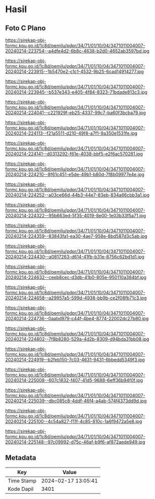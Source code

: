 # Hasil

## Foto C Plano

https://sirekap-obj-formc.kpu.go.id/1c8d/pemilu/pdpr/34/71/01/10/04/3471011004007-20240214-223754--a4dfe4d2-6b8c-4638-b2d0-4652ab3597bd.jpg

https://sirekap-obj-formc.kpu.go.id/1c8d/pemilu/pdpr/34/71/01/10/04/3471011004007-20240214-223915--1b5470e2-c1c1-4532-9b25-6cad14914277.jpg

https://sirekap-obj-formc.kpu.go.id/1c8d/pemilu/pdpr/34/71/01/10/04/3471011004007-20240214-223945--b537e343-e405-4f84-8323-71bdade813c3.jpg

https://sirekap-obj-formc.kpu.go.id/1c8d/pemilu/pdpr/34/71/01/10/04/3471011004007-20240214-224041--c221929f-eb25-4337-99c7-ba60f3bcba79.jpg

https://sirekap-obj-formc.kpu.go.id/1c8d/pemilu/pdpr/34/71/01/10/04/3471011004007-20240214-224113--f21a5511-d210-49f8-a7f1-9a350e1531fe.jpg

https://sirekap-obj-formc.kpu.go.id/1c8d/pemilu/pdpr/34/71/01/10/04/3471011004007-20240214-224141--d0313292-f61e-4038-bbf5-e2f6ac570281.jpg

https://sirekap-obj-formc.kpu.go.id/1c8d/pemilu/pdpr/34/71/01/10/04/3471011004007-20240214-224210--8f61c451-e5de-49b1-b80d-7f8b09977e4e.jpg

https://sirekap-obj-formc.kpu.go.id/1c8d/pemilu/pdpr/34/71/01/10/04/3471011004007-20240214-224252--a03ce66d-44b3-44e7-83eb-834a66cbb3a1.jpg

https://sirekap-obj-formc.kpu.go.id/1c8d/pemilu/pdpr/34/71/01/10/04/3471011004007-20240214-224322--95b663ed-5f35-4019-8e00-1e03b33f5a71.jpg

https://sirekap-obj-formc.kpu.go.id/1c8d/pemilu/pdpr/34/71/01/10/04/3471011004007-20240214-224359--83843fa1-ea30-4ae7-958e-8bd587d3c5ab.jpg

https://sirekap-obj-formc.kpu.go.id/1c8d/pemilu/pdpr/34/71/01/10/04/3471011004007-20240214-224430--a0817263-d614-41fb-b31e-8756c62bd1d1.jpg

https://sirekap-obj-formc.kpu.go.id/1c8d/pemilu/pdpr/34/71/01/10/04/3471011004007-20240214-224632--ceeb8cec-d3db-41b0-805e-950110a384bf.jpg

https://sirekap-obj-formc.kpu.go.id/1c8d/pemilu/pdpr/34/71/01/10/04/3471011004007-20240214-224658--a29957a5-599d-4938-bb9b-ce2f08fb71c3.jpg

https://sirekap-obj-formc.kpu.go.id/1c8d/pemilu/pdpr/34/71/01/10/04/3471011004007-20240214-224736--0aabd979-c44f-4be4-8774-22002dc27b80.jpg

https://sirekap-obj-formc.kpu.go.id/1c8d/pemilu/pdpr/34/71/01/10/04/3471011004007-20240214-224802--7f8b8280-529a-4d2b-8309-d94bda31bb08.jpg

https://sirekap-obj-formc.kpu.go.id/1c8d/pemilu/pdpr/34/71/01/10/04/3471011004007-20240214-224919--b2feb150-7c03-4631-9431-6bbedd5349f3.jpg

https://sirekap-obj-formc.kpu.go.id/1c8d/pemilu/pdpr/34/71/01/10/04/3471011004007-20240214-225008--607c1832-f407-41d5-9688-6eff36b94f0f.jpg

https://sirekap-obj-formc.kpu.go.id/1c8d/pemilu/pdpr/34/71/01/10/04/3471011004007-20240214-225039--dbc085c8-4ddf-46f4-a4ab-574f4373dd9d.jpg

https://sirekap-obj-formc.kpu.go.id/1c8d/pemilu/pdpr/34/71/01/10/04/3471011004007-20240214-225100--4c54a827-f11f-4c85-810c-1a6f9472a5e8.jpg

https://sirekap-obj-formc.kpu.go.id/1c8d/pemilu/pdpr/34/71/01/10/04/3471011004007-20240214-225148--97c09992-d75c-46af-b9f6-af872aede949.jpg


## Metadata

| Key        | Value               |
| ---------- | ------------------- |
| Time Stamp | 2024-02-17 13:05:41 |
| Kode Dapil | 3401                |



